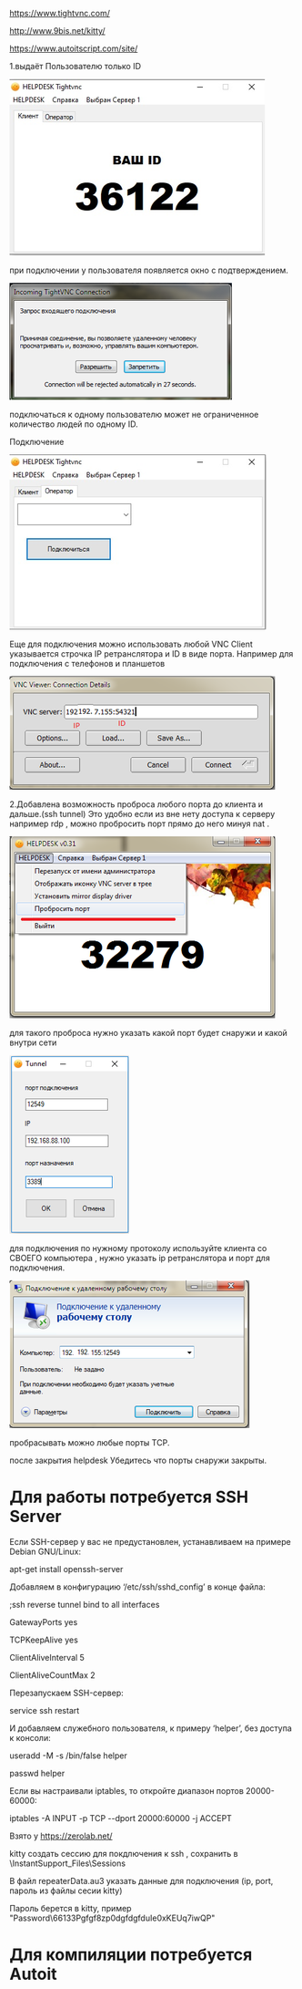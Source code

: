 https://www.tightvnc.com/

http://www.9bis.net/kitty/

https://www.autoitscript.com/site/

1.выдаёт Пользователю только ID


![alt text](https://github.com/maxlinus/TightVNCHELPDESK/blob/master/image/7.jpg)

при подключении у пользователя появляется окно с подтверждением.

![alt text](https://github.com/maxlinus/TightVNCHELPDESK/blob/master/image/2.png)

подключаться к одному пользователю может не ограниченное количество людей по одному ID.
 
 Подключение
 
![alt text](https://github.com/maxlinus/TightVNCHELPDESK/blob/master/image/8.jpg) 
 
 
Еще для подключения можно использовать любой VNC Client
указывается строчка IP ретранслятора и ID в виде порта. Например для подключения с телефонов и планшетов


![alt text](https://github.com/maxlinus/TightVNCHELPDESK/blob/master/image/3.png)


2.Добавлена возможность проброса любого порта до клиента и дальше.(ssh tunnel)
Это удобно если из вне нету доступа к серверу например rdp , можно пробросить порт прямо до него минуя nat .

![alt text](https://github.com/maxlinus/TightVNCHELPDESK/blob/master/image/4.png)

для такого проброса нужно указать какой порт будет снаружи и какой внутри сети 


![alt text](https://github.com/maxlinus/TightVNCHELPDESK/blob/master/image/5.png)


для подключения по нужному протоколу используйте клиента со СВОЕГО компьютера ,  нужно указать ip  ретранслятора и порт для подключения.

![alt text](https://github.com/maxlinus/TightVNCHELPDESK/blob/master/image/6.png)

пробрасывать можно любые порты TCP.

после закрытия helpdesk Убедитесь что порты снаружи закрыты. 


# Для работы потребуется SSH Server

Если SSH-сервер у вас не предустановлен, устанавливаем на примере Debian GNU/Linux:

apt-get install openssh-server

Добавляем в конфигурацию ‘/etc/ssh/sshd_config’ в конце файла:


;ssh reverse tunnel bind to all interfaces

GatewayPorts yes

TCPKeepAlive yes

ClientAliveInterval 5

ClientAliveCountMax 2

Перезапускаем SSH-сервер:

service ssh restart

И добавляем служебного пользователя, к примеру ‘helper’, без доступа к консоли:

useradd -M -s /bin/false helper

passwd helper

Если вы настраивали iptables, то откройте диапазон портов 20000-60000:

iptables -A INPUT -p TCP --dport 20000:60000 -j ACCEPT

Взято у https://zerolab.net/

kitty создать сессию для покдлючения к ssh , сохранить в \InstantSupport_Files\Sessions

В файл repeaterData.au3 указать данные для подключения (ip, port, пароль из файлы сесии kitty)

Пароль берется в kitty, пример "Password\66133Pgfgf8zp0dgfdgfduIe0xKEUq7iwQP\"

# Для компиляции потребуется Autoit
